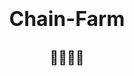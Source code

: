 <h1 align="center">
  <span style="font-size: 32px;">Chain-Farm</span>
</h1>


<h2 align="center">
  👨‍🌾🌍‍🌾 
</h2>

<h1 align="center">
  
</h1>

<h2 align="center">
  
</h2>













































































































































































































































































































